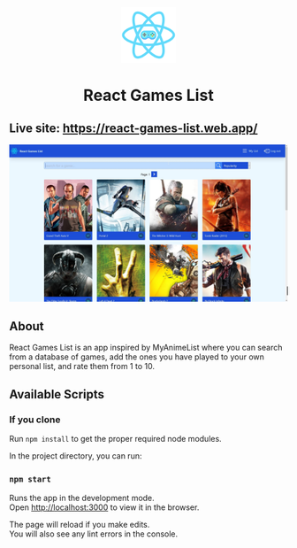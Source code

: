 <div align="center">
  <img alt="Logo" src="src/images/gamepad-logo.png" width="100" />
</div>
<h1 align="center">
  React Games List
</h1>

## Live site: https://react-games-list.web.app/

![image](public/screenshot1.jpg?raw=true "Preview")

## About

React Games List is an app inspired by MyAnimeList where you can search from a database of games, add the ones you have played to your own personal list, and rate them from 1 to 10.

## Available Scripts

### If you clone

Run `npm install` to get the proper required node modules.

In the project directory, you can run:

### `npm start`

Runs the app in the development mode.<br />
Open [http://localhost:3000](http://localhost:3000) to view it in the browser.

The page will reload if you make edits.<br />
You will also see any lint errors in the console.
